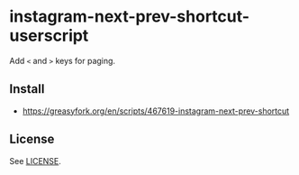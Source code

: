 # instagram-next-prev-shortcut-userscript

Add `<` and `>` keys for paging.

## Install

* https://greasyfork.org/en/scripts/467619-instagram-next-prev-shortcut

## License

See [LICENSE](LICENSE).

